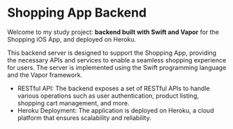 # Shopping App Backend

Welcome to my study project: **backend built with Swift and Vapor** for the Shopping iOS App, and deployed on Heroku.

This backend server is designed to support the Shopping App, providing the necessary APIs and services to enable a seamless shopping experience for users. The server is implemented using the Swift programming language and the Vapor framework.

- RESTful API: The backend exposes a set of RESTful APIs to handle various operations such as user authentication, product listing, shopping cart management, and more.
- Heroku Deployment: The application is deployed on Heroku, a cloud platform that ensures scalability and reliability.
